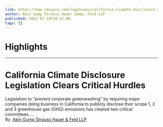 ```yaml
---
link: https://www.jdsupra.com/legalnews/california-climate-disclosure-2771307/
author: Akin Gump Strauss Hauer &amp; Feld LLP
published: 2022-07-14T18:22:00
tags: []
---
```

# Highlights


---
# California Climate Disclosure Legislation Clears Critical Hurdles
Legislation to “prevent corporate greenwashing” by requiring major companies doing business in California to publicly disclose their scope 1, 2 and 3 greenhouse gas (GHG) emissions has cleared two critical committees....  
By: [Akin Gump Strauss Hauer & Feld LLP](https://www.jdsupra.com/profile/Akin_Gump/)